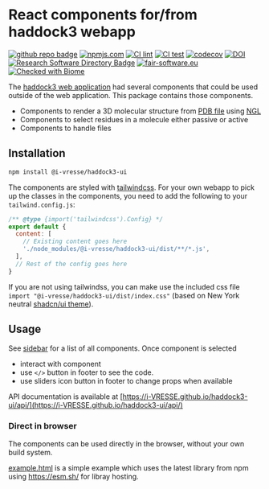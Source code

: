 # React components for/from haddock3 webapp

[![github repo badge](https://img.shields.io/badge/github-repo-000.svg?logo=github&labelColor=gray&color=blue)]([https://github.com/i-VRESSE/haddock3-ui](https://github.com/i-VRESSE/haddock3-ui))
[![npmjs.com](https://img.shields.io/npm/v/@i-vresse/haddock3-ui.svg?style=flat)](https://www.npmjs.com/package/@i-vresse/haddock3-ui)
[![CI lint](https://github.com/i-VRESSE/haddock3-ui/actions/workflows/lint.yml/badge.svg)](https://github.com/i-VRESSE/haddock3-ui/actions/workflows/lint.yml)
[![CI test](https://github.com/i-VRESSE/haddock3-ui/actions/workflows/test.yml/badge.svg)](https://github.com/i-VRESSE/haddock3-ui/actions/workflows/test.yml)
[![codecov](https://codecov.io/gh/i-VRESSE/haddock3-ui/branch/main/graph/badge.svg?token=ZT000QUOUW)](https://codecov.io/gh/i-VRESSE/haddock3-ui)
[![DOI](https://zenodo.org/badge/DOI/10.5281/zenodo.12820670.svg)](https://doi.org/10.5281/zenodo.12820670)
[![Research Software Directory Badge](https://img.shields.io/badge/rsd-00a3e3.svg)](https://research-software-directory.org/software/haddock3-ui)
[![fair-software.eu](https://img.shields.io/badge/fair--software.eu-%E2%97%8F%20%20%E2%97%8F%20%20%E2%97%8F%20%20%E2%97%8F%20%20%E2%97%8B-yellow)](https://fair-software.eu)
[![Checked with Biome](https://img.shields.io/badge/Checked_with-Biome-60a5fa?style=flat&logo=biome)](https://biomejs.dev)

The [haddock3 web application](https://github.com/i-VRESSE/haddock3-webapp) had several components that could be used outside of the web application. This package contains those components.

- Components to render a 3D molecular structure from [PDB file](https://www.wwpdb.org/) using [NGL](https://nglviewer.org/)
- Components to select residues in a molecule either passive or active
- Components to handle files

## Installation

```bash
npm install @i-vresse/haddock3-ui
```

The components are styled with [tailwindcss](https://tailwindcss.com/).
For your own webapp to pick up the classes in the components, you need to add the following to your `tailwind.config.js`:

```js
/** @type {import('tailwindcss').Config} */
export default {
  content: [
    // Existing content goes here
    './node_modules/@i-vresse/haddock3-ui/dist/**/*.js',
  ],
  // Rest of the config goes here
}
```

If you are not using tailwindss, 
you can make use the included css file `import "@i-vresse/haddock3-ui/dist/index.css"` 
(based on New York neutral [shadcn/ui theme](https://ui.shadcn.com/themeshttps://ui.shadcn.com/themes)).

## Usage

See [sidebar](https://i-VRESSE.github.io/haddock3-ui) for a list of all components.
Once component is selected
- interact with component
- use `</>` button in footer to see the code.
- use sliders icon button in footer to change props when available

API documentation is available at [https://i-VRESSE.github.io/haddock3-ui/api/](https://i-VRESSE.github.io/haddock3-ui/api/)

### Direct in browser

The components can be used directly in the browser, without your own build system.

[example.html](example.html) is a simple example which uses the latest library from npm using https://esm.sh/ for libray hosting.
